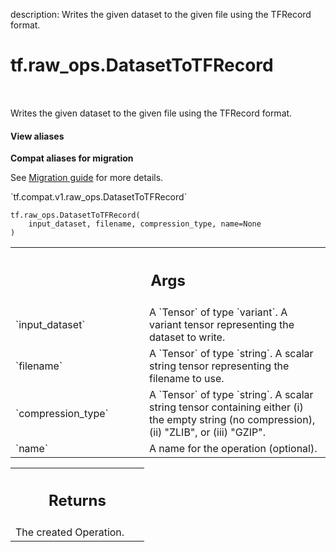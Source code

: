 description: Writes the given dataset to the given file using the TFRecord format.

<div itemscope itemtype="http://developers.google.com/ReferenceObject">
<meta itemprop="name" content="tf.raw_ops.DatasetToTFRecord" />
<meta itemprop="path" content="Stable" />
</div>

# tf.raw_ops.DatasetToTFRecord

<!-- Insert buttons and diff -->

<table class="tfo-notebook-buttons tfo-api nocontent" align="left">

</table>



Writes the given dataset to the given file using the TFRecord format.

<section class="expandable">
  <h4 class="showalways">View aliases</h4>
  <p>
<b>Compat aliases for migration</b>
<p>See
<a href="https://www.tensorflow.org/guide/migrate">Migration guide</a> for
more details.</p>
<p>`tf.compat.v1.raw_ops.DatasetToTFRecord`</p>
</p>
</section>

<pre class="devsite-click-to-copy prettyprint lang-py tfo-signature-link">
<code>tf.raw_ops.DatasetToTFRecord(
    input_dataset, filename, compression_type, name=None
)
</code></pre>



<!-- Placeholder for "Used in" -->


<!-- Tabular view -->
 <table class="responsive fixed orange">
<colgroup><col width="214px"><col></colgroup>
<tr><th colspan="2"><h2 class="add-link">Args</h2></th></tr>

<tr>
<td>
`input_dataset`
</td>
<td>
A `Tensor` of type `variant`.
A variant tensor representing the dataset to write.
</td>
</tr><tr>
<td>
`filename`
</td>
<td>
A `Tensor` of type `string`.
A scalar string tensor representing the filename to use.
</td>
</tr><tr>
<td>
`compression_type`
</td>
<td>
A `Tensor` of type `string`.
A scalar string tensor containing either (i) the empty string (no
compression), (ii) "ZLIB", or (iii) "GZIP".
</td>
</tr><tr>
<td>
`name`
</td>
<td>
A name for the operation (optional).
</td>
</tr>
</table>



<!-- Tabular view -->
 <table class="responsive fixed orange">
<colgroup><col width="214px"><col></colgroup>
<tr><th colspan="2"><h2 class="add-link">Returns</h2></th></tr>
<tr class="alt">
<td colspan="2">
The created Operation.
</td>
</tr>

</table>

